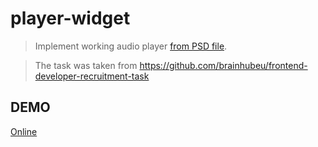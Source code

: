# player-widget
> Implement working audio player [from PSD file](https://github.com/narghar/player-widget/tree/master/assets).

> The task was taken from https://github.com/brainhubeu/frontend-developer-recruitment-task

## DEMO

[Online](https://narghar.github.io/player-widget/)
 
